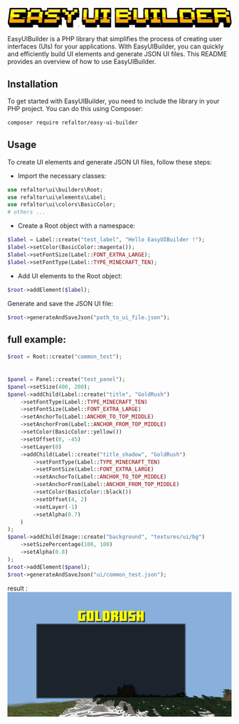 ![logo](img/logo.png)


EasyUIBuilder is a PHP library that simplifies the process of creating user interfaces (UIs) for your applications. With EasyUIBuilder, you can quickly and efficiently build UI elements and generate JSON UI files. This README provides an overview of how to use EasyUIBuilder.

## Installation

To get started with EasyUIBuilder, you need to include the library in your PHP project. You can do this using Composer:

```bash
composer require refaltor/easy-ui-builder
```


## Usage
To create UI elements and generate JSON UI files, follow these steps:

- Import the necessary classes:
````PHP
use refaltor\ui\builders\Root;
use refaltor\ui\elements\Label;
use refaltor\ui\colors\BasicColor;
# others ...
````

- Create a Root object with a namespace:
````PHP
$label = Label::create("test_label", "Hello EasyUIBuilder !");
$label->setColor(BasicColor::magenta());
$label->setFontSize(Label::FONT_EXTRA_LARGE);
$label->setFontType(Label::TYPE_MINECRAFT_TEN);
````

- Add UI elements to the Root object:
````PHP
$root->addElement($label);
````

Generate and save the JSON UI file:
````PHP
$root->generateAndSaveJson("path_to_ui_file.json");
````



## full example:
`````PHP
$root = Root::create("common_test");


$panel = Panel::create("test_panel");
$panel->setSize(400, 200);
$panel->addChild(Label::create("title", "GoldRush")
    ->setFontType(Label::TYPE_MINECRAFT_TEN)
    ->setFontSize(Label::FONT_EXTRA_LARGE)
    ->setAnchorTo(Label::ANCHOR_TO_TOP_MIDDLE)
    ->setAnchorFrom(Label::ANCHOR_FROM_TOP_MIDDLE)
    ->setColor(BasicColor::yellow())
    ->setOffset(0, -45)
    ->setLayer(0)
    ->addChild(Label::create("title_shadow", "GoldRush")
        ->setFontType(Label::TYPE_MINECRAFT_TEN)
        ->setFontSize(Label::FONT_EXTRA_LARGE)
        ->setAnchorTo(Label::ANCHOR_TO_TOP_MIDDLE)
        ->setAnchorFrom(Label::ANCHOR_FROM_TOP_MIDDLE)
        ->setColor(BasicColor::black())
        ->setOffset(4, 2)
        ->setLayer(-1)
        ->setAlpha(0.7)
    )
);
$panel->addChild(Image::create("background", "textures/ui/bg")
    ->setSizePercentage(100, 100)
    ->setAlpha(0.8)
);
$root->addElement($panel);
$root->generateAndSaveJson("ui/common_test.json");
`````
result :
![example](img/img.png)